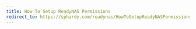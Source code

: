 ```yaml
---
title: How To Setup ReadyNAS Permissions
redirect_to: https://sphardy.com/readynas/HowToSetupReadyNASPermissions
---
```


